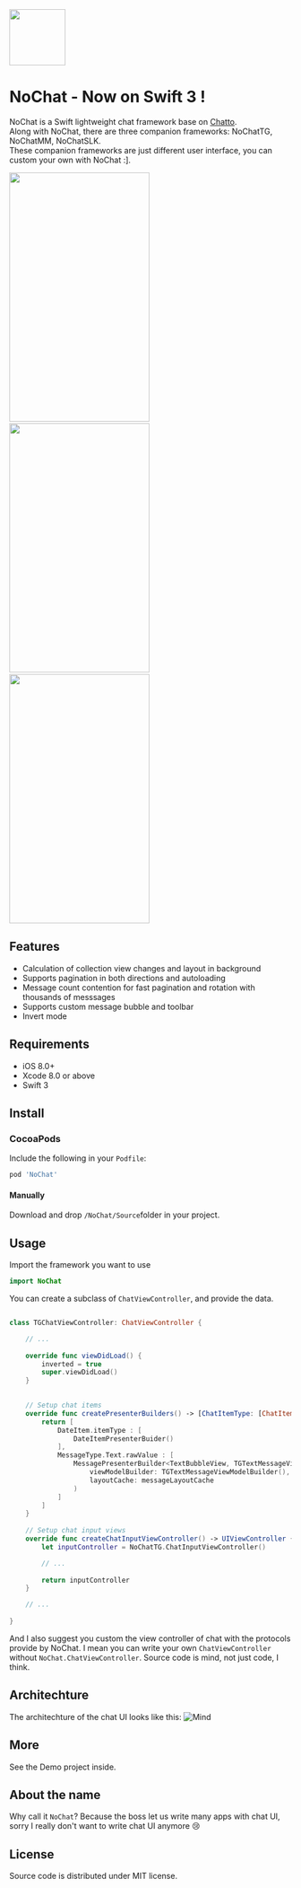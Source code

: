 <img src="https://raw.githubusercontent.com/little2s/NoChat/master/Assets/icon.png" width="100" height="100" />

# NoChat - Now on Swift 3 ! 
NoChat is a Swift lightweight chat framework base on [Chatto](https://github.com/badoo/Chatto).    
Along with NoChat, there are three companion frameworks: NoChatTG, NoChatMM, NoChatSLK.    
These companion frameworks are just different user interface, you can custom your own with NoChat :].        

<img src="https://raw.githubusercontent.com/little2s/NoChat/master/Screenshots/screenshot-0.png" width="250" height="444" />
&nbsp;&nbsp;
<img src="https://raw.githubusercontent.com/little2s/NoChat/master/Screenshots/screenshot-1.png" width="250" height="444" />
&nbsp;&nbsp;
<img src="https://raw.githubusercontent.com/little2s/NoChat/master/Screenshots/screenshot-2.png" width="250" height="444" />

## Features
- Calculation of collection view changes and layout in background
- Supports pagination in both directions and autoloading
- Message count contention for fast pagination and rotation with thousands of messsages
- Supports custom message bubble and toolbar
- Invert mode

## Requirements
- iOS 8.0+
- Xcode 8.0 or above
- Swift 3

## Install
### CocoaPods

Include the following in your `Podfile`:    

``` ruby
pod 'NoChat'
```
    
#### Manually
Download and drop ```/NoChat/Source```folder in your project.  

## Usage

Import the framework you want to use

``` swift
import NoChat
```

You can create a subclass of `ChatViewController`, and provide the data.

``` swift

class TGChatViewController: ChatViewController {

    // ...
    
    override func viewDidLoad() {
        inverted = true
        super.viewDidLoad()
    }

    
    // Setup chat items
    override func createPresenterBuilders() -> [ChatItemType: [ChatItemPresenterBuilderProtocol]] {
        return [
            DateItem.itemType : [
                DateItemPresenterBuider()
            ],
            MessageType.Text.rawValue : [
                MessagePresenterBuilder<TextBubbleView, TGTextMessageViewModelBuilder>(
                    viewModelBuilder: TGTextMessageViewModelBuilder(),
                    layoutCache: messageLayoutCache
                )
            ]
        ]
    }
    
    // Setup chat input views
    override func createChatInputViewController() -> UIViewController {
        let inputController = NoChatTG.ChatInputViewController()

        // ...
        
        return inputController
    }

    // ...
    
}

```

And I also suggest you custom the view controller of chat with the protocols provide by NoChat.
I mean you can write your own `ChatViewController` without `NoChat.ChatViewController`.
Source code is mind, not just code, I think.

## Architechture
The architechture of the chat UI looks like this:
![Mind](https://raw.githubusercontent.com/little2s/NoChat/master/Assets/mind.png)

## More
See the Demo project inside.

## About the name
Why call it `NoChat`?
Because the boss let us write many apps with chat UI,
sorry I really don't want to write chat UI anymore 😢


## License
Source code is distributed under MIT license.

